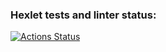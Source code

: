 ### Hexlet tests and linter status:
[![Actions Status](https://github.com/4u3o/rails-project-64/actions/workflows/hexlet-check.yml/badge.svg)](https://github.com/4u3o/rails-project-64/actions)